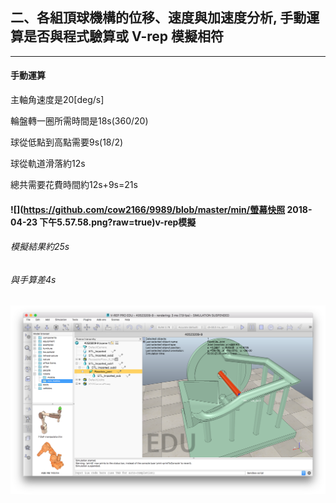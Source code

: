 ## 二、各組頂球機構的位移、速度與加速度分析, 手動運算是否與程式驗算或 V-rep 模擬相符

---

#### 手動運算

主軸角速度是20\[deg/s\]

輪盤轉一圈所需時間是18s\(360/20\)

球從低點到高點需要9s\(18/2\)

球從軌道滑落約12s

總共需要花費時間約12s+9s=21s

#### ![](https://github.com/cow2166/9989/blob/master/min/螢幕快照 2018-04-23 下午5.57.58.png?raw=true)v-rep模擬

###### 模擬結果約25s

###### 與手算差4s

#### ![](https://github.com/cow2166/9989/blob/master/min/%E8%9E%A2%E5%B9%95%E5%BF%AB%E7%85%A7%202018-04-23%20%E4%B8%8B%E5%8D%887.17.35.png?raw=true)

#### 

#### 




